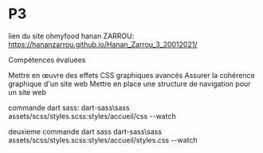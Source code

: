 # P3
lien du site ohmyfood hanan ZARROU:
 https://hananzarrou.github.io/Hanan_Zarrou_3_20012021/

 Compétences évaluées

Mettre en œuvre des effets CSS graphiques avancés
Assurer la cohérence graphique d'un site web
Mettre en place une structure de navigation pour un site web

commande dart sass:
dart-sass\sass assets/scss/styles.scss:styles/accueil/css --watch

deuxieme commande dart sass
dart-sass\sass assets/scss/styles.scss:styles/accueil/styles.css --watch